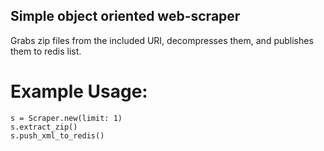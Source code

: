 ## Simple object oriented web-scraper
Grabs zip files from the included URI, decompresses them, and publishes them to redis list.
  
# Example Usage:
    s = Scraper.new(limit: 1)
    s.extract_zip()
    s.push_xml_to_redis()
